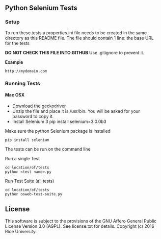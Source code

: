 ## Python Selenium Tests

### Setup

To run these tests a properties.ini file needs to be created in the same directory as this README file.
The file should contain 1 line: the base URL for the tests
 
**DO NOT CHECK THIS FILE INTO GITHUB** Use .gitignore to prevent it.
 
**Example**
 
    http://mydomain.com
 

### Running Tests

#### Mac OSX

 * Download the [geckodriver](https://github.com/mozilla/geckodriver/releases)
 * Unzip the file and place it is /usr/bin. You will be asked for your password to copy it.
 * Install Selenium 3
     pip install selenium=3.0.0b3


Make sure the python Selenium package is installed

    pip install selenium

The tests can be run on the command line

Run a single Test

    cd location/of/tests
    python <test name>.py
    
Run Test Suite (all tests)

    cd location/of/tests
    python osweb-test-suite.py


License
-------

This software is subject to the provisions of the GNU Affero General Public License Version 3.0 (AGPL). See license.txt for details. Copyright (c) 2016 Rice University.